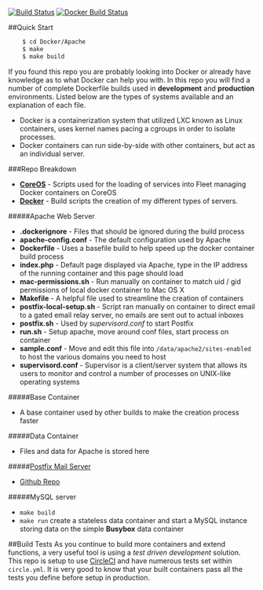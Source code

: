 [![Build Status](https://api.shippable.com/projects/548b5d23d46935d5fbc01275/badge?branchName=master)](https://app.shippable.com/projects/548b5d23d46935d5fbc01275/builds/latest) [![Docker Build Status](https://circleci.com/gh/htmlgraphic/Docker/tree/develop.svg?style=svg&circle-token=b51ac0eded585009395fde219719b0c86f5320d2)](https://circleci.com/gh/htmlgraphic/Docker/tree/master)

##Quick Start
```bash
    $ cd Docker/Apache
    $ make
    $ make build
```

If you found this repo you are probably looking into Docker or already have knowledge as to what Docker can help you with. In this repo you will find a number of complete Dockerfile builds used in **development** and **production** environments. Listed below are the types of systems available and an explanation of each file. 

* Docker is a containerization system that utilized LXC known as Linux containers, uses kernel names pacing a cgroups in order to isolate processes.
* Docker containers can run side-by-side with other containers, but act as an individual server.

###Repo Breakdown
* [**CoreOS**](https://github.com/htmlgraphic/CoreOS) - Scripts used for the loading of services into Fleet managing Docker containers on CoreOS
* [**Docker**](https://github.com/htmlgraphic/Docker) - Build scripts the creation of my different types of servers. 


#####Apache Web Server
* **.dockerignore** - Files that should be ignored during the build process
* **apache-config.conf** - The default configuration used by Apache
* **Dockerfile** - Uses a basefile build to help speed up the docker container build process
* **index.php** - Default page displayed via Apache, type in the IP address of the running container and this page should load
* **mac-permissions.sh** - Run manually on container to match uid / gid permissions of local docker container to Mac OS X
* **Makefile** - A helpful file used to streamline the creation of containers
* **postfix-local-setup.sh** - Script ran manually on container to direct email to a gated email relay server, no emails are sent out to actual inboxes
* **postfix.sh** - Used by *supervisord.conf* to start Postfix
* **run.sh** - Setup apache, move around conf files, start process on container
* **sample.conf** - Move and edit this file into `/data/apache2/sites-enabled` to host the various domains you need to host
* **supervisord.conf** - Supervisor is a client/server system that allows its users to monitor and control a number of processes on UNIX-like operating systems

#####Base Container
* A base container used by other builds to make the creation process faster

#####Data Container
* Files and data for Apache is stored here 

#####[Postfix Mail Server](https://github.com/htmlgraphic/Postfix)
* [Github Repo](https://github.com/htmlgraphic/Postfix)

#####MySQL server
* `make build`
* `make run` create a stateless data container and start a MySQL instance storing data on the simple **Busybox** data container


##Build Tests
As you continue to build more containers and extend functions, a very useful tool is using a *test driven development* solution. This repo is setup to use [CircleCI](https://circleci.com/gh/htmlgraphic/Docker) and have numerous tests set within `circle.yml`. It is very good to know that your built containers pass all the tests you define before setup in production.


